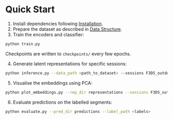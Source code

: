 # Quick Start

1. Install dependencies following [Installation](install.md).
2. Prepare the dataset as described in [Data Structure](DataStructure.md).
3. Train the encoders and classifier:

```bash
python train.py
```

Checkpoints are written to `checkpoints/` every few epochs.

4. Generate latent representations for specific sessions:

```bash
python inference.py --data_path <path_to_dataset> --sessions F3D5_outdoor F3D6_outdoor
```

5. Visualise the embeddings using PCA:

```bash
python plot_embeddings.py --rep_dir representations --sessions F3D5_outdoor
```

6. Evaluate predictions on the labelled segments:

```bash
python evaluate.py --pred_dir predictions --label_path <labels>
```